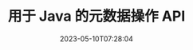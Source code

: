 ---
############################# Static ############################
layout: "product"
date: 2023-05-10T07:28:04
draft: false

product: "Metadata"
product_tag: "metadata"
platform: "Java"
platform_tag: "java"

############################# Head ############################
head_title: "Java 元数据 API – 查看、读取、导出、编辑、删除文档元数据"
head_description: "Java 元数据 API，用于查看、读取、编辑、分析、查找、删除、比较和导出 PDF Word Excel PPTX Outlook Visio 音频视频和图像文档的元数据。"

############################# Header ############################
title: "用于 Java 的元数据操作 API"
description: "开发 Java 应用程序以创建、查看、访问、更新、删除、搜索、比较、替换和导出流行文档和图像格式的元数据。"
button:
    enable: true

############################# SubMenu ############################
submenu:
    enable: true
    
    left:
        img_alt: "GroupDocs.Metadata for Java"
        image: "https://www.groupdocs.cloud/templates/groupdocs/images/product-logos/groupdocs-metadata-java.png"
        product: "GroupDocs.Metadata"
        platform: "Java"
        
    middle:
        button:
            # button loop
            - link: "#overview"
              text: "概述"

            # button loop
            - link: "#features"
              text: "特征"

            # button loop
            - link: "#support"
              text: "支持"

            # button loop
            - link: "https://products.groupdocs.app/metadata"
              text: "现场演示"

            # button loop
            - link: "https://purchase.groupdocs.com/pricing/metadata/java"
              text: "价钱"

    right:
        link_download: "https://downloads.groupdocs.com/metadata"
        link_learn: "https://docs.groupdocs.com/metadata/java/"
        link_buy: "https://purchase.groupdocs.com"

############################# Overview ############################
overview:
    enable: true
    content: |
      GroupDocs.Metadata for Java 是一种高级元数据管理 API，用于处理文档、图像、档案、种子和各种其他文件格式的元数据信息。开发人员现在可以通过在所有流行的商业文档格式（如 PDF、Microsoft Office Word、Excel 电子表格、PowerPoint 演示文稿和幻灯片、Outlook 电子邮件、Project、Visio 图表、OneNote、图像、AutoCAD、Photoshop、音频、视频、OpenType 字体和图元文件。  

      Java 元数据库为您提供元数据搜索、替换元数据属性、比较支持的文件格式的元数据以识别异同等功能。您还可以编辑或修改元数据以更好地管理信息，并将检索到的元数据信息导出到 Excel 文件、CSV 文件和 DataSet。 API 提供全面的支持，以处理所有常用的元数据标准，例如支持的文档格式中的内置、XMP、EXIF 和自定义元数据属性。

      GroupDocs.Metadata for Java 与所有 Java 版本兼容，并支持能够运行 Java 运行时的流行操作系统（Windows、Linux、MacOS）。
    tabs:
      enable: true
      
      ## TAB ONE ##
      tab_one:
        description: |
          以下是 GroupDocs.Metadata for Java 的概述：
      
        left:
          enable: true
          icon: "fas fa-file-image"
          title: "使用图像"
          content: |
            * XMP 元数据
            * EXIF 元数据
            * IPTC-IIM元数据
            * PSD 元数据
            * CAD元数据
            * 解析额外的 IFD 标签
        
        right:
          enable: true
          icon: "fab fa-html5"
          title: "处理音频和视频"
          content: |
            * 运行时 MP3 格式检测
            * 阅读歌词3标签
            * 读取 MPEG 音频信息
            * 读取 AVI 标头信息
            * 阅读 Matroska 字幕
            * 将数据导出到 Excel 或 CSV
      
      ## TAB TWO ##
      tab_two:
        description: |
          Java 的 GroupDocs.Metadata 支持以下内容 [文档文件格式](https://docs.groupdocs.com/metadata/java/supported-document-formats/):

        left:
          enable: true
          table:
            # table loop
            - title: "微软办公软件"
              content: |
                * **Word:** DOC, DOCX, DOCM, DOT, DOTX, DOTM, RTF, TXT
                * **Excel:** XLS, XLSX, XLSM, XLSB, XLTM, XLT, XLTM, XLTX, XLAM, SXC, SpreadsheetML
                * **PowerPoint:** PPT, PPTX, PPS, PPSX, PPSM, POT, POTM, POTX, PPTM
                * **Visio:** VSD, VDX, VSS, VSSX, VSX, VST, VSTX, VTX, VSDX, VDW, VSTM, VSSM, VSDM
                * **Project:** MPP
                * **Outlook:** MSG, EML, EMLX, PST, OST
                * **OneNote:** ONE

        right:
          enable: true
          table:
            # table loop
            - title: "其他格式"
              content: |
                * **OpenDocument**: ODT, ODS
                * **Portable**: PDF
                * **Photoshop**: PSD
                * **AutoCAD**: DWG, DXF
                * **声音的**:  MP3, WAV
                * **视频**: AVI, MOV, QT, FLV
                * **Metafiles**: EMF, WMF
                * **vCard**: VCF, VCR
                * **图片**: JPG, JPEG, JPE, JP2, PNG, GIF, TIFF, WebP, BMP, DJVU, DJV, DICOM
                * **Matroska Media Container**: MKV, MKA, MK3D, WEBM
                * **OpenType 字体**: OTF, OTC, TTF, TTC
                * **其他**: EPUB, ZIP, TORRENT, ASF

      ## TAB THREE ##
      tab_three:
        description: |
          .NET 的 GroupDocs.Metadata 支持以下操作系统、框架和包管理器：
        
        left:
          enable: true
          table:
            # table loop
            - icon: "fab fa-windows"
              title: "操作系统"
              content: |
                * Windows 桌面
                * 视窗伺服器
                * Windows Azure
                * Linux

            # table loop
            - icon: "fas fa-code"
              title: "支持的框架"
              content: |
                * .NET Framework 2.0 或更高版本

        right:
          enable: true
          table:
            # table loop
            - icon: "fas fa-cogs"
              title: "包管理器"
              content: |
                * 努格特
                {tabs.tab_three.right.content.line_2}
                {tabs.tab_three.right.content.line_3}
            # table loop
            - icon: "fas fa-tools"
              title: "开发环境"
              content: |
                * 微软视觉工作室

############################# Features ############################
features:
    enable: true
    title: "Java 功能的 GroupDocs.Metadata"

    feature:
      # feature loop
      - icon: "fas fa-copy"
        content: "操纵内置和自定义元数据并获取种子和存档格式的元数据"
       
      # feature loop
      - icon: "fas fa-eye"
        content: "访问和删除 Microsoft Word、Excel、PowerPoint 和 PDF 中的隐藏数据"

      # feature loop
      - icon: "fas fa-bolt"
        content: "在运行时检测文档文件类型"
      
      # feature loop
      - icon: "fas fa-file-powerpoint"
        content: "识别/删除 Word、Excel、PDF 中的数字签名"

      # feature loop
      - icon: "fas fa-code"
        content: "检测 Word、Excel、PowerPoint 和 PDF 中的文档密码保护"

      # feature loop
      - icon: "fas fa-cloud"
        content: "获取支持格式的缩略图和图像预览以及 Matroska 多媒体容器支持"

      # feature loop
      - icon: "fas fa-remove-format"
        content: "从 PNG 图像文件中提取文本元数据"

      # feature loop
      - icon: "fas fa-comment-slash"
        content: "支持枚举任何元数据类型和读取 OpenType 字体文件的元数据"

      # feature loop
      - icon: "fas fa-location-arrow"
        content: "使用任何支持格式的定义键读取元数据属性"

      # feature loop
      - icon: "fas fa-border-all"
        content: "获取/删除电子邮件的元数据并删除附件"

      # feature loop
      - icon: "fas fa-wrench"
        content: "阅读 Matroska 字幕并检索音频和视频文件的元数据"

      # feature loop
      - icon: "fas fa-columns"
        content: "为 EPUB、CAD、EML 和 MSG 文件生成图像预览"

      # feature loop
      - icon: "fas fa-file-word"
        content: "通过比较识别支持格式的元数据的差异或相似之处"

      # feature loop
      - icon: "fas fa-envelope"
        content: "文档、EXIF 和 XMP 元数据的搜索属性"

      # feature loop
      - icon: "fas fa-print"
        content: "替换 Word、Excel、PowerPoint 和 PDF 的元数据属性"

      # feature loop
      - icon: "fas fa-file-archive"
        content: "将支持的文件格式的元数据导出到 Excel、CSV 或数据集"

      # feature loop
      - icon: "fas fa-lock"
        content: "使用搜索 API 添加或更新任意类型的 XMP 和 EXIF 元数据属性"

      # feature loop
      - icon: "fas fa-file-code"
        content: "操纵图像元数据属性并删除照片位置信息"

      # feature loop
      - icon: "fas fa-fill-drip"
        content: "从报告和文档中删除元数据和评论"
        
      # feature loop
      - icon: "fas fa-file-excel"
        content: "从 Excel 95 开始从 Microsoft Excel 文件中提取元数据"

      # feature loop
      - icon: "fas fa-heading"
        content: "减少 PDF、Excel 和图像格式的内存消耗"

      # feature loop
      - icon: "fas fa-project-diagram"
        content: "更新 WEBP、PNG 和 PSD 文件中的 EXIF 元数据属性"

      # feature loop
      - icon: "fas fa-cube"
        content: "提取 MOV、MP3 和 WEBP 文件中的 XMP 元数据属性"

      # feature loop
      - icon: "fas fa-envelope"
        content: "添加、更新和删除 TIFF 图像中的 IPTC 元数据包"

      # feature loop
      - icon: "fas fa-project-diagram"
        content: "添加、更新和删除 JPEG2000 图像中的 EXIF 元数据包"

      # feature loop
      - icon: "fas fa-cube"
        content: "从 HEIC/HEIF 图像格式中读取 EXIF 标签和 XMP 元数据属性"

      # feature loop
      - icon: "fas fa-lock"
        content: "从加密的 Microsoft Project 文件中读取元数据"
        
    more_feature:
      # more_feature_loop
      - title: "高效获取元数据属性"
        content: |
          使用 GroupDocs.Metadata for Java API，可以非常有效地获取支持的文件格式的元数据属性。这样做的代码非常简单明了。下面的示例展示了使用 Java 获取 MP3 文件的元数据属性是多么容易：
          ```java
           try (Mp3Format mp3Format = new Mp3Format("D:\\sample.mp3")) 
          {
            System.out.printf("Album: %", mp3Format.getId3v1Properties().getAlbum());
            System.out.printf("Title: %", mp3Format.getId3v2Properties().getTitle());
          }
          ```      
      # more_feature_loop
      - title: "检索隐藏数据以进行操作"
        content: "GroupDocs.Metadata for Java 为您提供了一种从 Microsoft Word、Excel 和 PowerPoint 文件中获取和删除隐藏数据的综合方法。您也可以对 PDF 文档执行相同的操作。您可以操作评论、合并字段、隐藏页面、表单字段、注释等。"

############################# Support ############################
support:
    enable: true

############################# Solutions ############################
solutions:
    enable: true
    title: "GroupDocs.Metadata 为其他流行的开发环境提供文档查看 API"

    solution:
        # solution loop
        - img_alt: "GroupDocs.Metadata for .NET"
          image: "https://www.groupdocs.cloud/templates/groupdocs/images/product-logos/groupdocs-metadata-net.png"
          product: "GroupDocs.Metadata"
          platform: ".NET"
          link: "/metadata/net/"

############################# Back to top ###############################
back_to_top:
  enable: true
---